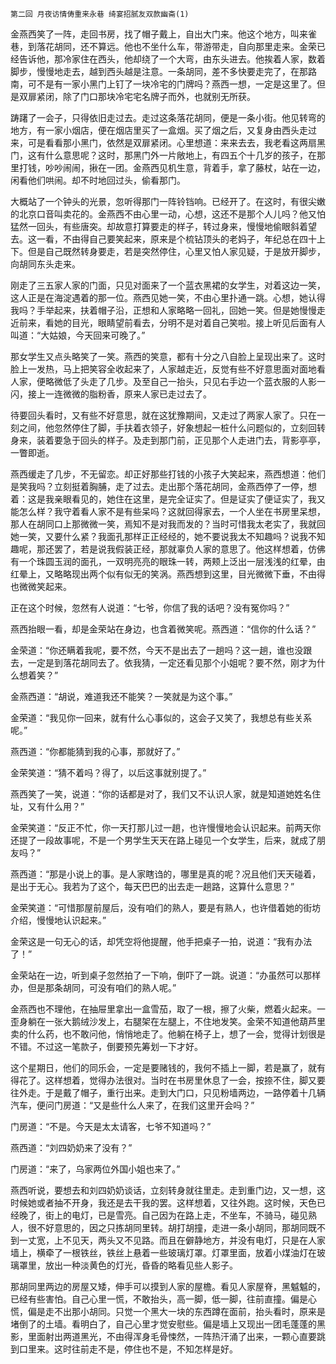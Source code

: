     第二回 月夜访情俦重来永巷 绮宴招腻友双款幽斋(1) 

   金燕西笑了一阵，走回书房，找了帽子戴上，自出大门来。他这个地方，叫来雀巷，到落花胡同，还不算远。他也不坐什么车，带游带走，自向那里走来。金荣已经告诉他，那冷家住在西头，他却绕了一个大弯，由东头进去。他挨着人家，数着脚步，慢慢地走去，越到西头越是注意。一条胡同，差不多快要走完了，在那路南，可不是有一家小黑门上钉了一块冷宅的门牌吗？燕西一想，一定是这里了。但是双扉紧闭，除了门口那块冷宅宅名牌子而外，也就别无所获。

   踌躇了一会子，只得依旧走过去。走过这条落花胡同，便是一条小街。他见转弯的地方，有一家小烟店，便在烟店里买了一盒烟。买了烟之后，又复身由西头走过来，可是看看那小黑门，依然是双扉紧闭。心里想道：来来去去，我老看这两扇黑门，这有什么意思呢？这时，那黑门外一片敞地上，有四五个十几岁的孩子，在那里打钱，吵吵闹闹，揪在一团。金燕西见机生意，背着手，拿了藤杖，站在一边，闲看他们哄闹。却不时地回过头，偷看那门。

   大概站了一个钟头的光景，忽听得那门一阵铃铛响。已经开了。在这时，有很尖嫩的北京口音叫卖花的。金燕西不由心里一动，心想，这还不是那个人儿吗？他又怕猛然一回头，有些唐突。却故意打算要走的样子，转过身来，慢慢地偷眼斜着望去。这一看，不由得自己要笑起来，原来是个梳钻顶头的老妈子，年纪总在四十上下。但是自己既然转身要走，若是突然停住，心里又怕人家见疑，于是放开脚步，向胡同东头走来。

   刚走了三五家人家的门面，只见对面来了一个蓝衣黑裙的女学生，对着这边一笑，这人正是在海淀遇着的那一位。燕西见她一笑，不由心里扑通一跳。心想，她认得我吗？手举起来，扶着帽子沿，正想和人家略略一回礼，回她一笑。但是她慢慢走近前来，看她的目光，眼睛望前看去，分明不是对着自己笑啦。接上听见后面有人叫道：“大姑娘，今天回来可晚了。”

   那女学生又点头略笑了一笑。燕西的笑意，都有十分之八自脸上呈现出来了。这时脸上一发热，马上把笑容全收起来了，人家越走近，反觉有些不好意思面对面地看人家，便略微低了头走了几步。及至自己一抬头，只见右手边一个蓝衣服的人影一闪，接上一连微微的脂粉香，原来人家已走过去了。

   待要回头看时，又有些不好意思，就在这犹豫期间，又走过了两家人家了。只在一刻之间，他忽然停住了脚，手扶着衣领子，好象想起一桩什么问题似的，立刻回转身来，装着要急于回头的样子。及走到那门前，正见那个人走进门去，背影亭亭，一瞥即逝。

   燕西缓走了几步，不无留恋。却正好那些打钱的小孩子大笑起来，燕西想道：他们是笑我吗？立刻挺着胸脯，走了过去。走出那个落花胡同，金燕西停了一停，想着：这是我亲眼看见的，她住在这里，是完全证实了。但是证实了便证实了，我又能怎么样？我守着看人家不是有些呆吗？这就回得家去，一个人坐在书房里呆想，那人在胡同口上那微微一笑，焉知不是对我而发的？当时可惜我太老实了，我就回她一笑，又要什么紧？我面孔那样正正经经的，她不要说我太不知趣吗？说我不知趣呢，那还罢了，若是说我假装正经，那就辜负人家的意思了。他这样想着，仿佛有一个珠圆玉润的面孔，一双明亮亮的眼珠一转，两颊上泛出一层浅浅的红晕，由红晕上，又略略现出两个似有似无的笑涡。燕西想到这里，目光微微下垂，不由得也微微笑起来。

   正在这个时候，忽然有人说道：“七爷，你信了我的话吧？没有冤你吗？”

   燕西抬眼一看，却是金荣站在身边，也含着微笑呢。燕西道：“信你的什么话？”

   金荣道：“你还瞒着我呢，要不然，今天不是出去了一趟吗？这一趟，谁也没跟去，一定是到落花胡同去了。依我猜，一定还看见那个小姐呢？要不然，刚才为什么想着笑？”

   金燕西道：“胡说，难道我还不能笑？一笑就是为这个事。”

   金荣道：“我见你一回来，就有什么心事似的，这会子又笑了，我想总有些关系呢。”

   燕西道：“你都能猜到我的心事，那就好了。”

   金荣笑道：“猜不着吗？得了，以后这事就别提了。”

   燕西笑了一笑，说道：“你的话都是对了，我们又不认识人家，就是知道她姓名住址，又有什么用？”

   金荣笑道：“反正不忙，你一天打那儿过一趟，也许慢慢地会认识起来。前两天你还提了一段故事呢，不是一个男学生天天在路上碰见一个女学生，后来，就成了朋友吗？”

   燕西道：“那是小说上的事。是人家瞎诌的，哪里是真的呢？况且他们天天碰着，是出于无心。我若为了这个，每天巴巴的出去走一趟路，这算什么意思？”

   金荣笑道：“可惜那屋前屋后，没有咱们的熟人，要是有熟人，也许借着她的街坊介绍，慢慢地认识起来。”

   金荣这是一句无心的话，却凭空将他提醒，他手把桌子一拍，说道：“我有办法了！”

   金荣站在一边，听到桌子忽然拍了一下响，倒吓了一跳。说道：“办虽然可以那样办，但是那条胡同，可没有咱们的熟人呢。”

   金燕西也不理他，在抽屉里拿出一盒雪茄，取了一根，擦了火柴，燃着火起来。一歪身躺在一张大鹅绒沙发上，右腿架在左腿上，不住地发笑。金荣不知道他葫芦里卖的什么药，也不敢问他，悄悄地走了。他躺在椅子上，想了一会，觉得计划很是不错。不过这一笔款子，倒要预先筹划一下才好。

   这个星期日，他们的同乐会，一定是要赌钱的，我何不插上一脚，若是赢了，就有得花了。这样想着，觉得办法很对。当时在书房里休息了一会，按捺不住，脚又要往外走。于是戴了帽子，重行出来。走到大门口，只见粉墙两边，一路停着十几辆汽车，便问门房道：“又是些什么人来了，在我们这里开会吗？”

   门房道：“不是。今天是太太请客，七爷不知道吗？”

   燕西道：“刘四奶奶来了没有？”

   门房道：“来了，乌家两位外国小姐也来了。”

   燕西听说，要想去和刘四奶奶谈话，立刻转身就往里走。走到重门边，又一想，这时候她或者抽不开身，我还是去干我的罢。这样想着，又往外跑。这时候，天色已经晚了，街上的电灯，已是雪亮。自己因为在路上走，不坐车，不骑马，碰见熟人，很不好意思的，因之只拣胡同里转。胡打胡撞，走进一条小胡同，那胡同既不到一丈宽，上不见天，两头又不见路。而且在僻静地方，并没有电灯，只是在人家墙上，横牵了一根铁丝，铁丝上悬着一些玻璃灯罩。灯罩里面，放着小煤油灯在玻璃罩里，放出一种淡黄色的灯光，昏昏的略看见些人影子。

   那胡同里两边的房屋又矮，伸手可以摸到人家的屋檐。看见人家屋脊，黑魆魆的，已经有些害怕。自己心里一慌，不敢抬头，高一脚，低一脚，往前直撞。偏是心慌，偏是走不出那小胡同。只觉一个黑大一块的东西蹲在面前，抬头看时，原来是堵倒了的土墙。看明白了，自己心里才觉安慰些。偏是墙上又现出一团毛蓬蓬的黑影，里面射出两道黑光，不由得浑身毛骨悚然，一阵热汗涌了出来，一颗心直要跳到口里来。这时往前走不是，停住也不是，不知怎样是好。

